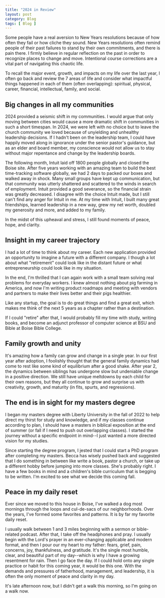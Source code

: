 ```yaml
---
title: "2024 in Review"
layout: post
category: Blog
tags: [ Blog ]
---
```


Some people have a real aversion to New Years resolutions because of how often they fail or how cliche they sound. New Years resolutions often remind people of their past failures to stand by their own commitments, and there is pain there. I firmly believe in regular reflection on the past in order to recognize places to change and move. Intentional course corrections are a vital part of navigating this chaotic life.

<!-- more -->

To recall the major event, growth, and impacts on my life over the last year, I often go back and review the 7 areas of life and consider what impactful things happened in each of them (often overlapping): spiritual, physical, career, financial, intellectual, family, and social.

## Big changes in all my communities

2024 provided a seismic shift in my communities. I would argue that only moving between cities would cause a more dramatic shift in communities in such a short timespan. In 2024, we were left with no choice but to leave the church community we loved because of unyielding and unhealthy leadership decisions. If I hadn't been on the leadership team, I could have happily moved along in ignorance under the senior pastor's guidance, but as an elder and board member, my conscience would not allow us to stay without major repentance and change by the leadership boards. 

The following month, Intuit laid off 1800 people globally and closed the Boise site. After five years working with an amazing team to build the best time-tracking software globally, we had 2 days to packed our boxes and walked away in shock. Many small groups have kept up communication, but that community was utterly shattered and scattered to the winds in search of employment. Intuit provided a good severance, so the financial strain was greatly decreased. I disagree with the choice Intuit made, but I still can't find any anger for Intuit in me. At my time with Intuit, I built many great friendships, learned leadership in a new way, grew my net worth, doubled my generosity and more, and added to my family.

In the midst of this upheaval and stress, I still found moments of peace, hope, and clarity. 

## Insight in my career trajectory

I had a lot of time to think about my career. Each new application provided an opportunity to imagine a future with a different company. I though a lot about what "retirement" could look like in the distant future or what entrepreneurship could look like in my situation.

In the end, I'm thrilled that I can again work with a small team solving real problems for everyday workers. I knew almost nothing about pig farming in America, and now I'm writing product roadmaps and meeting with vendors and partners to make their lives better and their pigs healthier.

Like any startup, the goal is to do great things and find a great exit, which makes me think of the next 5 years as a chapter rather than a destination.

If I could "retire" after that, I would probably fill my time with study, writing books, and become an adjunct professor of computer science at BSU and Bible at Boise Bible College. 

## Family growth and unity

It's amazing how a family can grow and change in a single year. In our first year after adoption, I foolishly thought that the general family dynamics had come to rest like some kind of equilibrium after a good shake. After year 2, the dynamics between siblings has undergone slow but undeniable change in a positive direction. We still have unique meltdowns by each child for their own reasons, but they all continue to grow and surprise us with creativity, growth, and maturity (in fits, spurts, and regressions).

## The end is in sight for my masters degree

I began my masters degree with Liberty University in the fall of 2022 to help direct my thirst for study and knowledge, and if my classes continue according to plan, I should have a masters in biblical exposition at the end of summer (or fall if I need to push out overlapping classes). I started the journey without a specific endpoint in mind--I just wanted a more directed vision for my studies.

Since starting the degree program, I jested that I could start a PhD program after completing my masters. Becca has wisely pushed back and suggested that I do something in between like write a book, pastor a church, or take up a different hobby before jumping into more classes. She's probably right. I have a few books in mind and a children's bible curriculum that is begging to be written. I'm excited to see what we decide this coming fall.

## Peace in my daily reset

Ever since we moved to this house in Boise, I've walked a dog most mornings through the loops and cul-de-sacs of our neighborhoods. Over the years, I've formed some favorites and patterns. It is by far my favorite daily reset.

I usually walk between 1 and 3 miles beginning with a sermon or bible-related podcast. After that, I take off the headphones and pray. I usually begin with the Lord's prayer in an ever-changing applicable and modern format, and then I pour our my heart to my father: fears, grief, pain, concerns, joy, thankfulness, and gratitude. It's the single most humble, clear, and beautiful part of my day--which is why I have a growing resentment for rain. Then I go face the day. If I could hold onto any single practice or habit for this coming year, it would be this one. With the demands and pressures of fatherhood, management, and leadership, it is often the only moment of peace and clarity in my day. 

It's late afternoon now, but I didn't get a walk this morning, so I'm going on a walk now.
